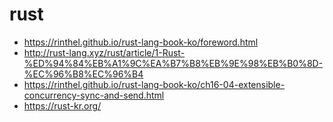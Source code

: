 # rust

- https://rinthel.github.io/rust-lang-book-ko/foreword.html
- http://rust-lang.xyz/rust/article/1-Rust-%ED%94%84%EB%A1%9C%EA%B7%B8%EB%9E%98%EB%B0%8D-%EC%96%B8%EC%96%B4
- https://rinthel.github.io/rust-lang-book-ko/ch16-04-extensible-concurrency-sync-and-send.html
- https://rust-kr.org/ 
